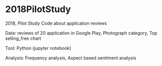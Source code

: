 # 2018PilotStudy
2018, Pilot Study Code about application reviews

Data: reviews of 20 application in Google Play, Photograph category, Top selling_free chart

Tool: Python (jupyter notebook)

Analysis: Frequency analysis, Aspect based sentiment analysis
